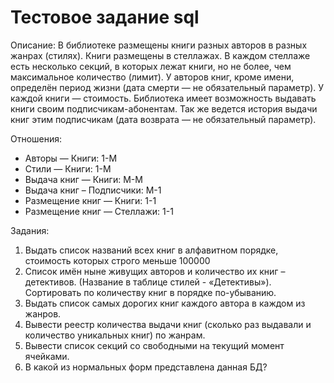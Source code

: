# Тестовое задание sql

Описание: В библиотеке размещены книги разных авторов в разных жанрах (стилях). Книги размещены в стеллажах. В каждом стеллаже есть несколько секций, в которых лежат книги, но не более, чем максимальное количество (лимит). У авторов книг, кроме имени, определён период жизни (дата смерти — не обязательный параметр). У каждой книги — стоимость. Библиотека имеет возможность выдавать книги своим подписчикам-абонентам. Так же ведется история выдачи книг этим подписчикам (дата возврата — не обязательный параметр).

Отношения:

* Авторы — Книги:	1-М
* Стили — Книги:	1-М
* Выдача книг — Книги:	M-M
* Выдача книг – Подписчики:	M-1
* Размещение книг — Книги:	1-1
* Размещение книг — Стеллажи:	1-1

Задания:

1. Выдать список названий всех книг в алфавитном порядке, стоимость которых строго меньше 100000
2. Список имён ныне живущих авторов и количество их книг – детективов. (Название в таблице стилей - «Детективы»). Сортировать по количеству книг в порядке по-убыванию.
3. Выдать список самых дорогих книг каждого автора в каждом из жанров.
4. Вывести реестр количества выдачи книг (сколько раз выдавали и количество уникальных книг) по жанрам.
5. Вывести список секций со свободными на текущий момент ячейками.
6. В какой из нормальных форм представлена данная БД?
